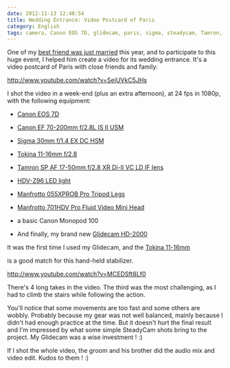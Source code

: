 ```yaml
---
date: 2012-11-13 12:40:54
title: Wedding Entrance: Video Postcard of Paris
category: English
tags: camera, Canon EOS 7D, glidecam, paris, sigma, steadycam, Tamron, tokina, wedding
---
```


One of my [best friend was just married](http://www.melaniethomas2012.com) this year, and to participate to this huge event, I helped him create a video for its wedding entrance. It's a video postcard of Paris with close friends and family:

http://www.youtube.com/watch?v=SejUVkC5JHs

I shot the video in a week-end (plus an extra afternoon), at 24 fps in 1080p, with the following equipment:

  * [Canon EOS 7D](http://amzn.com/B002NEGTTW/?tag=kevideld-20)



  * [Canon EF 70-200mm f/2.8L IS II USM](http://amzn.com/B0033PRWSW/?tag=kevideld-20)



  * [Sigma 30mm f/1.4 EX DC HSM](http://amzn.com/B0007U0GZM/?tag=kevideld-20)



  * [Tokina 11-16mm f/2.8](http://amzn.com/B0014Z3XMC/?tag=kevideld-20)



  * [Tamron SP AF 17-50mm f/2.8 XR Di-II VC LD IF lens](http://amzn.com/B002LVUIXA/?tag=kevideld-20)



  * [HDV-Z96 LED light](http://amzn.com/B003UCGDSS/?tag=kevideld-20)



  * [Manfrotto 055XPROB Pro Tripod Legs](http://amzn.com/B000UMX7FI/?tag=kevideld-20)



  * [Manfrotto 701HDV Pro Fluid Video Mini Head](http://amzn.com/B001AT314M/?tag=kevideld-20)



  * a basic Canon Monopod 100

  * And finally, my brand new [Glidecam HD-2000](http://amzn.com/B0020LB0MO/?tag=kevideld-20)



It was the first time I used my Glidecam, and the [Tokina 11-16mm](http://amzn.com/B0014Z3XMC/?tag=kevideld-20)

 is a good match for this hand-held stabilizer.

http://www.youtube.com/watch?v=MCEDSft8Lf0

There's 4 long takes in the video. The third was the most challenging, as I had to climb the stairs while following the action.

You'll notice that some movements are too fast and some others are wobbly. Probably because my gear was not well balanced, mainly because I didn't had enough practice at the time. But it doesn't hurt the final result and I'm impressed by what some simple SteadyCam shots bring to the project. My Glidecam was a wise investment ! :)

If I shot the whole video, the groom and his brother did the audio mix and video edit. Kudos to them ! :)
